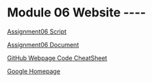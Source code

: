 # Module 06 Website ----

[Assignment06 Script](https://github.com/kylenod/IntroToProg-Python-Mod06/blob/master/Assigment06_Starter.py)

[Assignment06 Document](https://github.com/kylenod/IntroToProg-Python-Mod06/blob/master/Assignment06_KyleODonnell.pdf)

[GitHub Webpage Code CheatSheet](https://github.com/adam-p/markdown-here/wiki/Markdown-Cheatsheet)

[Google Homepage](https://www.google.com)
